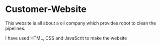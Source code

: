 ﻿# Customer-Website

This website is all about a oil company which provides robot to clean the pipelines.

I have used HTML, CSS and JavaScrit to make the website 
